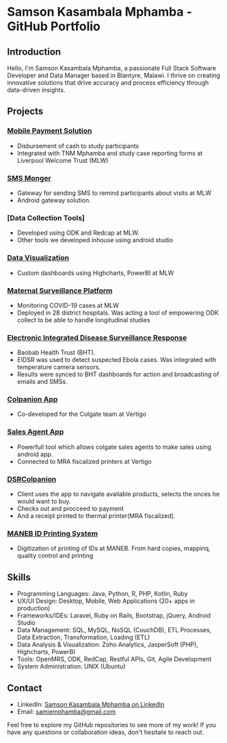 # Samson Kasambala Mphamba - GitHub Portfolio

## Introduction

Hello, I'm Samson Kasambala Mphamba, a passionate Full Stack Software Developer and Data Manager based in Blantyre, Malawi. I thrive on creating innovative solutions that drive accuracy and process efficiency through data-driven insights.

## Projects

### [Mobile Payment Solution](https://gitlab.com/dmsu-mlw-master/mobile-payment)
- Disbursement of cash to study participants
- Integrated with TNM Mphamba and study case reporting forms at Liverpool Welcome Trust (MLW)

### [SMS Monger](https://gitlab.com/Mphamba/sms_gate_way)
- Gateway for sending SMS to remind participants about visits at MLW
- Android gateway solution.

### [Data Collection Tools]
- Developed using ODK and Redcap at MLW. 
- Other tools we developed inhouse using android studio

### [Data Visualization](https://gitlab.com/dmsu-mlw-master/project_portal)
- Custom dashboards using Highcharts, PowerBI at MLW

### [Maternal Surveillance Platform](https://gitlab.com/dmsu-mlw-master/matsurv)
- Monitoring COVID-19 cases at MLW
- Deployed in 28 district hospitals. Was acting a tool of empowering ODK collect to be able to handle longitudinal studies

### [Electronic Integrated Disease Surveillance Response](https://gitlab.com/eidsr/eidsr-api-prod)
- Baobab Health Trust (BHT). 
- EIDSR was used to detect suspected Ebola cases. Was integrated with temperature camera sensors. 
- Results were synced to BHT dashboards for action and broadcasting of emails and SMSs.

### [Colpanion App](https://gitlab.com/spslab/colgate)
- Co-developed for the Colgate team at Vertigo

### [Sales Agent App](https://gitlab.com/spslab/dsr-colpanion)
- Powerfull tool which allows colgate sales agents to make sales using android app.
- Connected to MRA fiscalized printers at Vertigo

### [DSRColpanion](https://gitlab.com/spslab/dsr-colpanion)
- Client uses the app to navigate available products, selects the onces he would want to buy.
- Checks out and procceed to payment 
- And a receipt printed to thermal printer(MRA fiscalized).


### [MANEB ID Printing System](https://gitlab.com/Mphamba/maneb_pro)
- Digitization of printing of IDs at MANEB. From hard copies, mappinq, quality control and printing

## Skills

- Programming Languages: Java, Python, R, PHP, Kotlin, Ruby
- UX/UI Design: Desktop, Mobile, Web Applications (20+ apps in production)
- Frameworks/IDEs: Laravel, Ruby on Rails, Bootstrap, jQuery, Android Studio
- Data Management: SQL, MySQL, NoSQL (CouchDB), ETL Processes, Data Extraction, Transformation, Loading (ETL)
- Data Analysis & Visualization: Zoho Analytics, JasperSoft (PHP), Highcharts, PowerBI
- Tools: OpenMRS, ODK, RedCap, Restful APIs, Git, Agile Development
- System Administration: UNIX (Ubuntu)

## Contact

- LinkedIn: [Samson Kasambala Mphamba on LinkedIn](https://www.linkedin.com/in/samson-kasambala-mphamba/)
- Email: [samiemphamba@gmail.com](mailto:samiemphamba@gmail.com)

Feel free to explore my GitHub repositories to see more of my work! If you have any questions or collaboration ideas, don't hesitate to reach out.
